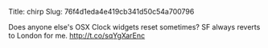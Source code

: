Title: chirp
Slug: 76f4d1eda4e419cb341d50c54a700796

Does anyone else's OSX Clock widgets reset sometimes? SF always reverts to London for me. <a href="http://t.co/sqYgXarEnc">http://t.co/sqYgXarEnc</a>
